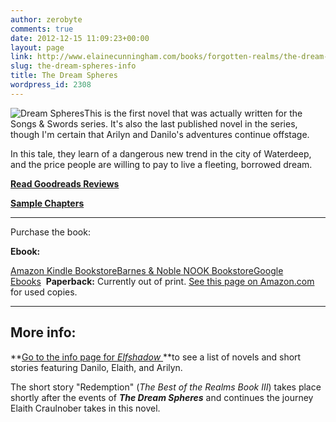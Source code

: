 ```yaml
---
author: zerobyte
comments: true
date: 2012-12-15 11:09:23+00:00
layout: page
link: http://www.elainecunningham.com/books/forgotten-realms/the-dream-spheres-info/
slug: the-dream-spheres-info
title: The Dream Spheres
wordpress_id: 2308
---
```


![Dream Spheres](http://www.elainecunningham.com/wp-content/uploads/2012/12/Dream-Spheres-182x300.jpg)This is the first novel that was actually written for the Songs & Swords series. It's also the last published novel in the series, though I'm certain that Arilyn and Danilo's adventures continue offstage.

In this tale, they learn of a dangerous new trend in the city of Waterdeep, and the price people are willing to pay to live a fleeting, borrowed dream.

[**Read Goodreads Reviews**](http://www.goodreads.com/book/show/19854.The_Dream_Spheres)

**[Sample Chapters](http://books.google.com/books?id=l8R6p_QLXNQC&printsec=frontcover&dq=The+Dream+Spheres,+Elaine+Cunningham&hl=en&sa=X&ei=OJLMUKm6N-mQ2AXQ2YDQCQ&ved=0CDwQ6AEwAA)**



****************************************************

Purchase the book:

**Ebook:**

[Amazon Kindle Bookstore](http://www.amazon.com/The-Dream-Spheres-Forgotten-ebook/dp/B005K98QN4/ref=tmm_kin_title_0)[Barnes & Noble NOOK Bookstore](http://www.barnesandnoble.com/w/forgotten-realms-elaine-cunningham/1103164856?ean=9780786962112)[Google Ebooks](http://books.google.com/books?id=l8R6p_QLXNQC&printsec=frontcover&dq=The+Dream+Spheres,+Elaine+Cunningham&hl=en&sa=X&ei=OJLMUKm6N-mQ2AXQ2YDQCQ&ved=0CDwQ6AEwAA)  **Paperback:** Currently out of print. [See this page on Amazon.com](http://www.amazon.com/The-Dream-Spheres-Forgotten-Realms/dp/0786913428) for used copies.

*******************************


## More info:


**[Go to the info page for _Elfshadow_ ](http://www.elainecunningham.com/elfshadow-info)**to see a list of novels and short stories featuring Danilo, Elaith, and Arilyn.

The short story "Redemption" (_The Best of the Realms Book III_) takes place shortly after the events of **_The Dream Spheres_** and continues the journey Elaith Craulnober takes in this novel.
